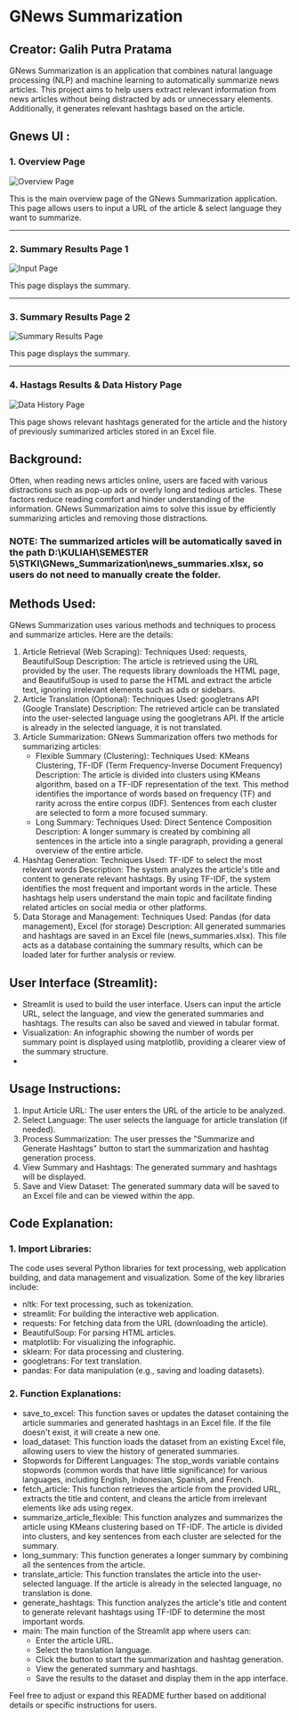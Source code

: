 # GNews Summarization
## Creator: Galih Putra Pratama

GNews Summarization is an application that combines natural language processing (NLP) and machine learning to automatically summarize news articles. This project aims to help users extract relevant information from news articles without being distracted by ads or unnecessary elements. Additionally, it generates relevant hashtags based on the article.

## Gnews UI :
### 1. Overview Page
![Overview Page](Tampilan%20GNEWS.jpg)

This is the main overview page of the GNews Summarization application. This page allows users to input a URL of the article & select language they want to summarize.

---

### 2. Summary Results Page 1
![Input Page](Tampilan%20GNEWS2.jpg)

This page displays the summary.

---

### 3. Summary Results Page 2
![Summary Results Page](Tampilan%20GNEWS3.jpg)

This page displays the summary.

---

### 4. Hastags Results & Data History Page
![Data History Page](Tampilan%20GNEWS4.jpg)

This page shows relevant hashtags generated for the article and the history of previously summarized articles stored in an Excel file.




## Background:
Often, when reading news articles online, users are faced with various distractions such as pop-up ads or overly long and tedious articles. These factors reduce reading comfort and hinder understanding of the information. GNews Summarization aims to solve this issue by efficiently summarizing articles and removing those distractions.

### NOTE: The summarized articles will be automatically saved in the path D:\KULIAH\SEMESTER 5\STKI\GNews_Summarization\news_summaries.xlsx, so users do not need to manually create the folder.

## Methods Used:
GNews Summarization uses various methods and techniques to process and summarize articles. Here are the details:
1. Article Retrieval (Web Scraping):
Techniques Used: requests, BeautifulSoup
Description: The article is retrieved using the URL provided by the user. The requests library downloads the HTML page, and BeautifulSoup is used to parse the HTML and extract the article text, ignoring irrelevant elements such as ads or sidebars.
2. Article Translation (Optional):
Techniques Used: googletrans API (Google Translate)
Description: The retrieved article can be translated into the user-selected language using the googletrans API. If the article is already in the selected language, it is not translated.
3. Article Summarization:
GNews Summarization offers two methods for summarizing articles:
    - Flexible Summary (Clustering):
    Techniques Used: KMeans Clustering, TF-IDF (Term Frequency-Inverse Document Frequency)
    Description: The article is divided into clusters using KMeans algorithm, based on a TF-IDF representation of the text. This method identifies the importance of words based on frequency    (TF) and rarity across the entire corpus (IDF). Sentences from each cluster are selected to form a more focused summary.
    - Long Summary:
    Techniques Used: Direct Sentence Composition
    Description: A longer summary is created by combining all sentences in the article into a single paragraph, providing a general overview of the entire article.
4. Hashtag Generation:
Techniques Used: TF-IDF to select the most relevant words
Description: The system analyzes the article's title and content to generate relevant hashtags. By using TF-IDF, the system identifies the most frequent and important words in the article. These hashtags help users understand the main topic and facilitate finding related articles on social media or other platforms.
5. Data Storage and Management:
Techniques Used: Pandas (for data management), Excel (for storage)
Description: All generated summaries and hashtags are saved in an Excel file (news_summaries.xlsx). This file acts as a database containing the summary results, which can be loaded later for further analysis or review.

## User Interface (Streamlit):
- Streamlit is used to build the user interface. Users can input the article URL, select the language, and view the generated summaries and hashtags. The results can also be saved and viewed in tabular format.
- Visualization: An infographic showing the number of words per summary point is displayed using matplotlib, providing a clearer view of the summary structure.
- 
## Usage Instructions:
1. Input Article URL: The user enters the URL of the article to be analyzed.
2. Select Language: The user selects the language for article translation (if needed).
3. Process Summarization: The user presses the "Summarize and Generate Hashtags" button to start the summarization and hashtag generation process.
4. View Summary and Hashtags: The generated summary and hashtags will be displayed.
5. Save and View Dataset: The generated summary data will be saved to an Excel file and can be viewed within the app.

## Code Explanation:
### 1. Import Libraries:
The code uses several Python libraries for text processing, web application building, and data management and visualization. Some of the key libraries include:
- nltk: For text processing, such as tokenization.
- streamlit: For building the interactive web application.
- requests: For fetching data from the URL (downloading the article).
- BeautifulSoup: For parsing HTML articles.
- matplotlib: For visualizing the infographic.
- sklearn: For data processing and clustering.
- googletrans: For text translation.
- pandas: For data manipulation (e.g., saving and loading datasets).

### 2. Function Explanations:
- save_to_excel: This function saves or updates the dataset containing the article summaries and generated hashtags in an Excel file. If the file doesn't exist, it will create a new one.
- load_dataset: This function loads the dataset from an existing Excel file, allowing users to view the history of generated summaries.
- Stopwords for Different Languages: The stop_words variable contains stopwords (common words that have little significance) for various languages, including English, Indonesian, Spanish, and French.
- fetch_article: This function retrieves the article from the provided URL, extracts the title and content, and cleans the article from irrelevant elements like ads using regex.
- summarize_article_flexible: This function analyzes and summarizes the article using KMeans clustering based on TF-IDF. The article is divided into clusters, and key sentences from each cluster are selected for the summary.
- long_summary: This function generates a longer summary by combining all the sentences from the article.
- translate_article: This function translates the article into the user-selected language. If the article is already in the selected language, no translation is done.
- generate_hashtags: This function analyzes the article's title and content to generate relevant hashtags using TF-IDF to determine the most important words.
- main: The main function of the Streamlit app where users can:
  - Enter the article URL.
  - Select the translation language.
  - Click the button to start the summarization and hashtag generation.
  - View the generated summary and hashtags.
  - Save the results to the dataset and display them in the app interface.
    
Feel free to adjust or expand this README further based on additional details or specific instructions for users.
